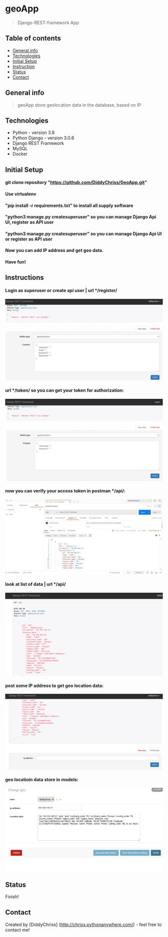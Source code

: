 # geoApp
> Django-REST-framework App 
## Table of contents
* [General info](#general-info)
* [Technologies](#technologies)
* [Initial Setup](#initial-setup)  
* [Instruction](#instructions)
* [Status](#status)
* [Contact](#contact)

## General info
> geoApp store geolocation data in the database, based on IP

## Technologies
* Python - version 3.8
* Python Django - version 3.0.6
* Django REST Framework
* MySQL
* Docker

## Initial Setup
#### git clone repository "https://github.com/DiddyChriss/GeoApp.git"
#### Use virtualenv
#### "pip install -r requirements.txt" to install all supply software
#### "python3 manage.py createsuperuser" so you can manage Django Api UI, register as API user
#### "python3 manage.py createsuperuser" so you can manage Django Api UI or register as API user
#### Now you can add IP address and get geo data.
#### Have fun!

## Instructions
#### Login as superuser or create api user | url */register/
![Geo](READMEimg/register.png)
#### url */token/ so you can get your token for authorization:
![Geo](READMEimg/loginJWT.png)
#### now you can verify your access token in postman  */api/:
![Geo](READMEimg/postman.jpg)
#### look at list of data  | url */api/
![Geo](READMEimg/list.png)
#### post some IP address to get geo location data:
![Geo](READMEimg/post.png)
#### geo locatioin data store in models:
![Geo](READMEimg/admindata.png)

## Status
Finish!

## Contact
Created by [DiddyChriss] (http://chriss.pythonanywhere.com/) - feel free to contact me!
